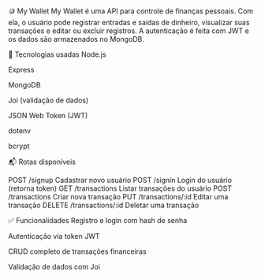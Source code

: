 🪙 My Wallet
My Wallet é uma API para controle de finanças pessoais. Com ela, o usuário pode registrar entradas e saídas de dinheiro, visualizar suas transações e editar ou excluir registros. A autenticação é feita com JWT e os dados são armazenados no MongoDB.

🔧 Tecnologias usadas
Node.js

Express

MongoDB

Joi (validação de dados)

JSON Web Token (JWT)

dotenv

bcrypt

📬 Rotas disponíveis

POST	/signup	Cadastrar novo usuário
POST	/signin	Login do usuário (retorna token)
GET	/transactions	Listar transações do usuário
POST	/transactions	Criar nova transação
PUT	/transactions/:id	Editar uma transação
DELETE	/transactions/:id	Deletar uma transação

✅ Funcionalidades
Registro e login com hash de senha

Autenticação via token JWT

CRUD completo de transações financeiras

Validação de dados com Joi
